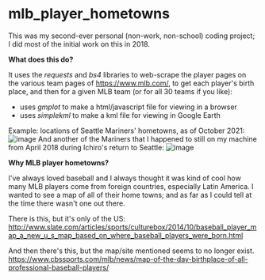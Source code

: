 # mlb_player_hometowns

This was my second-ever personal (non-work, non-school) coding project; I did most of the initial work on this in 2018.  

**What does this do?** 

It uses the _requests_ and _bs4_ libraries to web-scrape the player pages on the various team pages of https://www.mlb.com/, to get each player's birth place, and then for a given MLB team (or for all 30 teams if you like):
* uses _gmplot_ to make a html/javascript file for viewing in a browser
* uses _simplekml_ to make a kml file for viewing in Google Earth 

Example: locations of Seattle Mariners' hometowns, as of October 2021: 
![image](https://user-images.githubusercontent.com/18272668/137645235-ef97a441-c3ca-4d16-ad39-3f5d2d8947b8.png)
And another of the Mariners that I happened to still on my machine from April 2018 during Ichiro's return to Seattle:
![image](https://user-images.githubusercontent.com/18272668/137645395-43b90b5e-23fa-420f-89f3-fc000996d672.png)



**Why MLB player hometowns?**  

I've always loved baseball and I always thought it was kind of cool how many MLB players come from foreign countries, especially Latin America. I wanted to see a map of all of their home towns; and as far as I could tell at the time there wasn't one out there. 

There is this, but it's only of the US:
http://www.slate.com/articles/sports/culturebox/2014/10/baseball_player_map_a_new_u_s_map_based_on_where_baseball_players_were_born.html

And then there's this, but the map/site mentioned seems to no longer exist.
https://www.cbssports.com/mlb/news/map-of-the-day-birthplace-of-all-professional-baseball-players/

